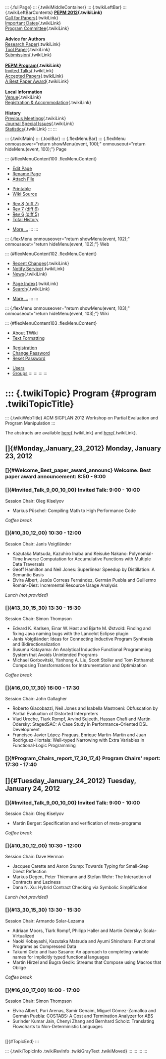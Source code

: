 ::: {.fullPage}
::: {.twikiMiddleContainer}
::: {.twikiLeftBar}
::: {.twikiLeftBarContents}
**[PEPM 2012](WebHome){.twikiLink}**\
[Call for Papers](CallForPapers){.twikiLink}\
[Important Dates](ImportantDates){.twikiLink}\
[Program Committee](ProgramCommittee){.twikiLink}\
\
**Advice for Authors**\
[Research Paper](ResearchPaperAdvice){.twikiLink}\
[Tool Paper](ToolPaperAdvice){.twikiLink}\
[Submission](PaperSubmission){.twikiLink}\
\
**[PEPM Program](Program){.twikiLink}**\
[Invited Talks](InvitedTalks){.twikiLink}\
[Accepted Papers](AcceptedPapers){.twikiLink}\
[A Best Paper Award](ABestPaperAward){.twikiLink}\
\
**Local Information**\
[Venue](WorkshopVenue){.twikiLink}\
[Registration & Accommodation](RegistrationAndAccomodation){.twikiLink}\
\
**History**\
[Previous Meetings](PreviousMeetings){.twikiLink}\
[Journal Special Issues](SpecialIssues){.twikiLink}\
[Statistics](HistoricalStatistics){.twikiLink}
:::
:::

::: {.twikiMain}
::: {.toolBar}
::: {.flexMenuBar}
::: {.flexMenu onmouseover="return showMenu(event, 100);" onmouseout="return hideMenu(event, 100);"}
Page

::: {#flexMenuContent100 .flexMenuContent}
-   [Edit
    Page](http://www.program-transformation.org/edit/PEPM12/Program?t=1536827672)
-   [Rename
    Page](http://www.program-transformation.org/rename/PEPM12/Program)
-   [Attach
    File](http://www.program-transformation.org/attach/PEPM12/Program)

<!-- -->

-   [Printable](http://www.program-transformation.org/view/PEPM12/Program?skin=print.pattern)
-   [Wiki
    Source](http://www.program-transformation.org/view/PEPM12/Program?skin=text&raw=on&contenttype=text/plain)

<!-- -->

-   [Rev
    8](http://www.program-transformation.org/view/PEPM12/Program?rev=1.8)
    [(diff 7)](http://www.program-transformation.org/rdiff/PEPM12/Program?rev1=1.8&rev2=1.7)
-   [Rev
    7](http://www.program-transformation.org/view/PEPM12/Program?rev=1.7)
    [(diff 6)](http://www.program-transformation.org/rdiff/PEPM12/Program?rev1=1.7&rev2=1.6)
-   [Rev
    6](http://www.program-transformation.org/view/PEPM12/Program?rev=1.6)
    [(diff 5)](http://www.program-transformation.org/rdiff/PEPM12/Program?rev1=1.6&rev2=1.5)
-   [Total
    History](http://www.program-transformation.org/rdiff/PEPM12/Program)

<!-- -->

-   [More
    \...](http://www.program-transformation.org/oops/PEPM12/Program?template=oopsmore&param1=1.8&param2=1.8)
:::
:::

::: {.flexMenu onmouseover="return showMenu(event, 102);" onmouseout="return hideMenu(event, 102);"}
Web

::: {#flexMenuContent102 .flexMenuContent}
-   [Recent Changes](WebChanges){.twikiLink}
-   [Notify Service](WebNotify){.twikiLink}
-   [News](WebNews){.twikiLink}

<!-- -->

-   [Page Index](WebIndex){.twikiLink}
-   [Search](WebSearch){.twikiLink}

<!-- -->

-   [More
    \...](http://www.program-transformation.org/oops/PEPM12/Program?template=oopsmore&param1=1.8&param2=1.8)
:::
:::

::: {.flexMenu onmouseover="return showMenu(event, 103);" onmouseout="return hideMenu(event, 103);"}
Wiki

::: {#flexMenuContent103 .flexMenuContent}
-   [About
    TWiki](http://www.program-transformation.org/view/TWiki/WebHome)
-   [Text
    Formatting](http://www.program-transformation.org/view/TWiki/TextFormattingRules)

<!-- -->

-   [Registration](http://www.program-transformation.org/view/TWiki/TWikiRegistration)
-   [Change
    Password](http://www.program-transformation.org/view/TWiki/ChangePassword)
-   [Reset
    Password](http://www.program-transformation.org/view/TWiki/ResetPassword)

<!-- -->

-   [Users](http://www.program-transformation.org/view/Main/TWikiUsers)
-   [Groups](http://www.program-transformation.org/view/Main/TWikiGroups)
:::
:::
:::
:::

::: {.twikiTopic}
Program {#program .twikiTopicTitle}
=======

::: {.twikiWebTitle}
ACM SIGPLAN 2012 Workshop on Partial Evaluation and Program Manipulation
:::

The abstracts are available [here](InvitedTalks){.twikiLink} and
[here](AcceptedPapers){.twikiLink}.

[]{#Monday_January_23_2012} Monday, January 23, 2012
----------------------------------------------------

### []{#Welcome_Best_paper_award_announc} Welcome. Best paper award announcement: 8:50 - 9:00

### []{#Invited_Talk_9_00_10_00} Invited Talk: 9:00 - 10:00

Session Chair: Oleg Kiselyov

-   Markus Püschel: Compiling Math to High Performance Code

*Coffee break*

### []{#10_30_12_00} 10:30 - 12:00

Session Chair: Janis Voigtländer

-   Kazutaka Matsuda, Kazuhiro Inaba and Keisuke Nakano: Polynomial-Time
    Inverse Computation for Accumulative Functions with Multiple Data
    Traversals
-   Geoff Hamilton and Neil Jones: Superlinear Speedup by Distillation:
    A Semantic Basis
-   Elvira Albert, Jesús Correas Fernández, Germán Puebla and Guillermo
    Román-Díez: Incremental Resource Usage Analysis

*Lunch (not provided)*

### []{#13_30_15_30} 13:30 - 15:30

Session Chair: Simon Thompson

-   Edvard K. Karlsen, Einar W. Høst and Bjarte M. Østvold: Finding and
    fixing Java naming bugs with the Lancelot Eclipse plugin
-   Janis Voigtländer: Ideas for Connecting Inductive Program Synthesis
    and Bidirectionalization
-   Susumu Katayama: An Analytical Inductive Functional Programming
    System that Avoids Unintended Programs
-   Michael Gorbovitski, Yanhong A. Liu, Scott Stoller and Tom Rothamel:
    Composing Transformations for Instrumentation and Optimization

*Coffee break*

### []{#16_00_17_30} 16:00 - 17:30

Session Chair: John Gallagher

-   Roberto Giacobazzi, Neil Jones and Isabella Mastroeni: Obfuscation
    by Partial Evaluation of Distorted Interpreters
-   Vlad Ureche, Tiark Rompf, Arvind Sujeeth, Hassan Chafi and Martin
    Odersky: StagedSAC: A Case Study in Performance-Oriented DSL
    Development
-   Francisco Javier López-Fraguas, Enrique Martin-Martin and Juan
    Rodriguez-Hortala: Well-typed Narrowing with Extra Variables in
    Functional-Logic Programming

### []{#Program_Chairs_report_17_30_17_4} Program Chairs\' report: 17:30 - 17:40

[]{#Tuesday_January_24_2012} Tuesday, January 24, 2012
------------------------------------------------------

### []{#Invited_Talk_9_00_10_00} Invited Talk: 9:00 - 10:00

Session Chair: Oleg Kiselyov

-   Martin Berger: Specification and verification of meta-programs

*Coffee break*

### []{#10_30_12_00} 10:30 - 12:00

Session Chair: Dave Herman

-   Jacques Carette and Aaron Stump: Towards Typing for Small-Step
    Direct Reflection
-   Markus Degen, Peter Thiemann and Stefan Wehr: The Interaction of
    Contracts and Laziness
-   Dana N. Xu: Hybrid Contract Checking via Symbolic Simplification

*Lunch (not provided)*

### []{#13_30_15_30} 13:30 - 15:30

Session Chair: Armando Solar-Lezama

-   Adriaan Moors, Tiark Rompf, Philipp Haller and Martin Odersky:
    Scala-Virtualized
-   Naoki Kobayashi, Kazutaka Matsuda and Ayumi Shinohara: Functional
    Programs as Compressed Data
-   Takumi Goto and Isao Sasano: An approach to completing variable
    names for implicitly typed functional languages
-   Martin Hirzel and Bugra Gedik: Streams that Compose using Macros
    that Oblige

*Coffee break*

### []{#16_00_17_00} 16:00 - 17:00

Session Chair: Simon Thompson

-   Elvira Albert, Puri Arenas, Samir Genaim, Miguel Gómez-Zamalloa and
    Germán Puebla: COSTABS: A Cost and Termination Analyzer for ABS
-   Surinder Kumar Jain, Chenyi Zhang and Bernhard Scholz: Translating
    Flowcharts to Non-Deterministic Languages

\
[]{#TopicEnd}
:::

::: {.twikiTopicInfo .twikiRevInfo .twikiGrayText .twikiMoved}
:::
:::
:::
:::
